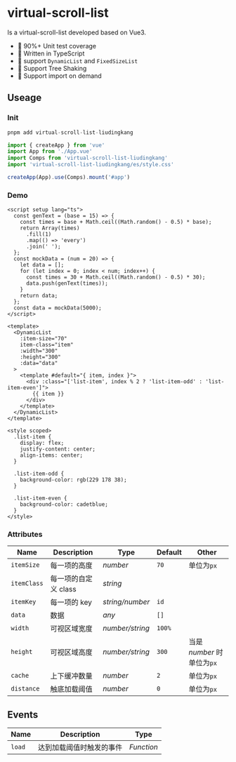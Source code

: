 # virtual-scroll-list

Is a virtual-scroll-list developed based on Vue3.

- 💪 90%+ Unit test coverage
- 💪 Written in TypeScript
- 🍭 support `DynamicList` and `FixedSizeList`
- 🍭 Support Tree Shaking
- 🍭 Support import on demand

## Useage

### Init

```JavaScript
pnpm add virtual-scroll-list-liudingkang
```

```JavaScript
import { createApp } from 'vue'
import App from './App.vue'
import Comps from 'virtual-scroll-list-liudingkang'
import 'virtual-scroll-list-liudingkang/es/style.css'

createApp(App).use(Comps).mount('#app')

```

### Demo

```vue
<script setup lang="ts">
  const genText = (base = 15) => {
    const times = base + Math.ceil((Math.random() - 0.5) * base);
    return Array(times)
      .fill(1)
      .map(() => 'every')
      .join(' ');
  };
  const mockData = (num = 20) => {
    let data = [];
    for (let index = 0; index < num; index++) {
      const times = 30 + Math.ceil((Math.random() - 0.5) * 30);
      data.push(genText(times));
    }
    return data;
  };
  const data = mockData(5000);
</script>

<template>
  <DynamicList
    :item-size="70"
    item-class="item"
    :width="300"
    :height="300"
    :data="data"
  >
    <template #default="{ item, index }">
      <div :class="['list-item', index % 2 ? 'list-item-odd' : 'list-item-even']">
        {{ item }}
      </div>
    </template>
  </DynamicList>
</template>

<style scoped>
  .list-item {
    display: flex;
    justify-content: center;
    align-items: center;
  }

  .list-item-odd {
    background-color: rgb(229 178 38);
  }

  .list-item-even {
    background-color: cadetblue;
  }
</style>
```

### Attributes

| Name        | Description          | Type             | Default | Other                      |
| ----------- | -------------------- | ---------------- | ------- | -------------------------- |
| `itemSize`  | 每一项的高度         | _number_         | `70`    | 单位为`px`                 |
| `itemClass` | 每一项的自定义 class | _string_         |         |                            |
| `itemKey`   | 每一项的 key         | _string\/number_ | `id`    |                            |
| `data`      | 数据                 | _any_            | `[]`    |                            |
| `width`     | 可视区域宽度         | _number\/string_ | `100%`  |                            |
| `height`    | 可视区域高度         | _number\/string_ | `300`   | 当是 _number_ 时单位为`px` |
| `cache`     | 上下缓冲数量         | _number_         | `2`     | 单位为`px`                 |
| `distance`  | 触底加载阈值         | _number_         | `0`     | 单位为`px`                 |

## Events

| Name   | Description              | Type       |
| ------ | ------------------------ | ---------- |
| `load` | 达到加载阈值时触发的事件 | _Function_ |
